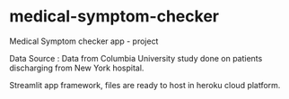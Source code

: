 # medical-symptom-checker
Medical Symptom checker app - project

Data Source : Data from Columbia University study done on patients discharging from New York hospital. 

Streamlit app framework, files are ready to host in heroku cloud platform. 





